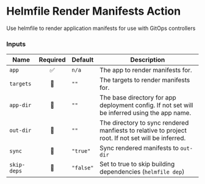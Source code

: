 # Helmfile Render Manifests Action

Use helmfile to render application manifests for use with GitOps controllers

### Inputs

| Name        | Required | Default   | Description                                                                                        |
| ----------- | :------: | --------- | -------------------------------------------------------------------------------------------------- |
| `app`       |    ✅    | `n/a`     | The app to render manifests for.                                                                   |
| `targets`   |    🚫    | `""`      | The targets to render manifests for.                                                               |
| `app-dir`   |    🚫    | `""`      | The base directory for app deployment config. If not set will be inferred using the app name.      |
| `out-dir`   |    🚫    | `""`      | The directory to sync rendered manfiests to relative to project root. If not set will be inferred. |
| `sync`      |    🚫    | `"true"`  | Sync rendered manifests to `out-dir`                                                               |
| `skip-deps` |    🚫    | `"false"` | Set to true to skip building dependencies (`helmfile dep`)                                         |
